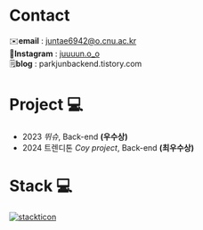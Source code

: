 # Contact
   ✉️**email** : juntae6942@o.cnu.ac.kr  
   📸**Instagram** : [juuuun.o_o](https://www.instagram.com/juuuun.o_o/)  
   🗒️**blog** : parkjunbackend.tistory.com

# Project 💻
  - 2023 *뛰슈*, Back-end **(우수상)**
  - 2024 트렌디톤 *Coy project*, Back-end **(최우수상)**

# Stack 💻

<!--
**juntae6942/juntae6942** is a ✨ _special_ ✨ repository because its `README.md` (this file) appears on your GitHub profile.

Here are some ideas to get you started:

- 🔭 I’m currently working on ...
- 🌱 I’m currently learning ...
- 👯 I’m looking to collaborate on ...
- 🤔 I’m looking for help with ...
- 💬 Ask me about ...
- 📫 How to reach me: ...
- 😄 Pronouns: ...
- ⚡ Fun fact: ...
-->
[![stackticon](https://firebasestorage.googleapis.com/v0/b/stackticon-81399.appspot.com/o/images%2F1704181132575?alt=media&token=8b459477-6c9e-4b55-88c5-b107a8edd72a)](https://github.com/msdio/stackticon)
